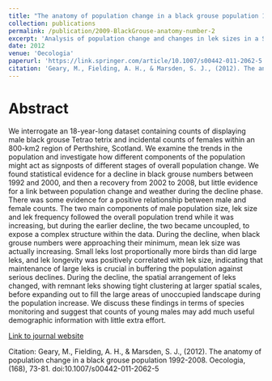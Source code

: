 ```yaml
---
title: "The anatomy of population change in a black grouse population 1992-2008"
collection: publications
permalink: /publication/2009-BlackGrouse-anatomy-number-2
excerpt: 'Analysis of population change and changes in lek sizes in a Scottish black grouse population'
date: 2012
venue: 'Oecologia'
paperurl: 'https://link.springer.com/article/10.1007/s00442-011-2062-5'
citation: 'Geary, M., Fielding, A. H., & Marsden, S. J., (2012). The anatomy of population change in a black grouse population 1992-2008. Oecologia, (168), 73-81. doi:10.1007/s00442-011-2062-5'
---
```


# Abstract

We interrogate an 18-year-long dataset containing counts of displaying male black grouse Tetrao tetrix and incidental counts of females within an 800-km2 region of Perthshire, Scotland. We examine the trends in the population and investigate how different components of the population might act as signposts of different stages of overall population change. We found statistical evidence for a decline in black grouse numbers between 1992 and 2000, and then a recovery from 2002 to 2008, but little evidence for a link between population change and weather during the decline phase. There was some evidence for a positive relationship between male and female counts. The two main components of male population size, lek size and lek frequency followed the overall population trend while it was increasing, but during the earlier decline, the two became uncoupled, to expose a complex structure within the data. During the decline, when black grouse numbers were approaching their minimum, mean lek size was actually increasing. Small leks lost proportionally more birds than did large leks, and lek longevity was positively correlated with lek size, indicating that maintenance of large leks is crucial in buffering the population against serious declines. During the decline, the spatial arrangement of leks changed, with remnant leks showing tight clustering at larger spatial scales, before expanding out to fill the large areas of unoccupied landscape during the population increase. We discuss these findings in terms of species monitoring and suggest that counts of young males may add much useful demographic information with little extra effort.

[Link to journal website](https://link.springer.com/article/10.1007/s00442-011-2062-5)

Citation: Geary, M., Fielding, A. H., & Marsden, S. J., (2012). The anatomy of population change in a black grouse population 1992-2008. Oecologia, (168), 73-81. doi:10.1007/s00442-011-2062-5  
